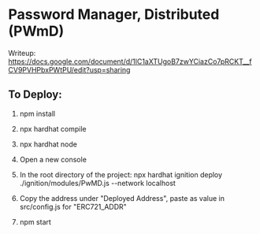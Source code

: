 # Password Manager, Distributed (PWmD)

Writeup: https://docs.google.com/document/d/1lC1aXTUgoB7zwYCiazCo7pRCKT__fCV9PVHPbxPWtPU/edit?usp=sharing

## To Deploy:

1. npm install

2. npx hardhat compile

3. npx hardhat node

4. Open a new console

5. In the root directory of the project: npx hardhat ignition deploy ./ignition/modules/PwMD.js --network localhost

6. Copy the address under "Deployed Address", paste as value in src/config.js for "ERC721_ADDR"

7. npm start